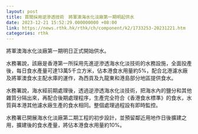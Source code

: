 ```yaml
---
layout: post
title: 首間採用逆滲透技術　將軍澳海水化淡廠第一期明起供水
date: 2023-12-21 15:52:29.000000000 +08:00
link: https://news.rthk.hk/rthk/ch/component/k2/1733253-20231221.htm
categories: rthk
---
```


將軍澳海水化淡廠第一期明日正式開始供水。

水務署說，該廠是香港第一所採用先進逆滲透海水化淡技術的水務設施，全面投產後，每日食水產量可達13萬5千立方米，佔本港食水用量約5%，配合北港濾水廠及將軍澳食水主配水庫的運作，為西貢及九龍東和港島部分地區提供食水。
 
水務署說，海水經前期處理後，透過逆滲透海水化淡技術，把海水內的鹽分和其他雜質分隔出來，再配合後期處理程序，生產完全符合《香港食水標準》的食水，水質與本港其他濾水廠生產的食水相同。整個處理過程設有即時監控。
 
水務署已開展海水化淡廠第二期工程的初步設計，並預留鄰近用地作日後擴建之用，擴建後的食水產量，將佔本港食水用量約10%。
